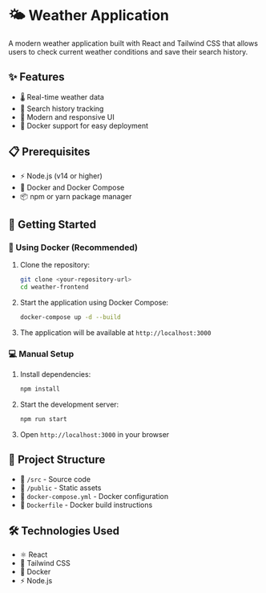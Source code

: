 # 🌤️ Weather Application

A modern weather application built with React and Tailwind CSS that allows users to check current weather conditions and save their search history.

## ✨ Features

- 🌡️ Real-time weather data
- 📝 Search history tracking
- 🎨 Modern and responsive UI
- 🐳 Docker support for easy deployment

## 📋 Prerequisites

- ⚡ Node.js (v14 or higher)
- 🐳 Docker and Docker Compose
- 📦 npm or yarn package manager

## 🚀 Getting Started

### 🐳 Using Docker (Recommended)

1. Clone the repository:
   ```sh
   git clone <your-repository-url>
   cd weather-frontend
   ```

2. Start the application using Docker Compose:
   ```sh
   docker-compose up -d --build
   ```

3. The application will be available at `http://localhost:3000`

### 💻 Manual Setup

1. Install dependencies:
   ```sh
   npm install
   ```

2. Start the development server:
   ```sh
   npm run start
   ```

3. Open `http://localhost:3000` in your browser

## 📁 Project Structure

- 📂 `/src` - Source code
- 📂 `/public` - Static assets
- 🐳 `docker-compose.yml` - Docker configuration
- 🐳 `Dockerfile` - Docker build instructions

## 🛠️ Technologies Used

- ⚛️ React
- 🎨 Tailwind CSS
- 🐳 Docker
- ⚡ Node.js



